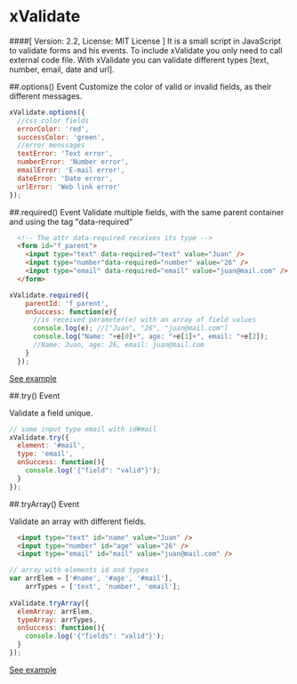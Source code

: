 # xValidate
####[ Version: 2.2, License: MIT License ]
It is a small script in JavaScript to validate forms and his events.
To include xValidate you only need to call external code file. With xValidate you can validate different types [text, number, email, date and url].

##.options() Event
Customize the color of valid or invalid fields, as their different messages.

```javascript
xValidate.options({
  //css color fields
  errorColor: 'red', 
  successColor: 'green',
  //error menssages
  textError: 'Text error',
  numberError: 'Number error',
  emailError: 'E-mail error',
  dateError: 'Date error',
  urlError: 'Web link error'
});
```
##.required() Event
Validate multiple fields, with the same parent container and using the tag "data-required"
```html
  <!-- The attr data-required receives its type -->
  <form id="f_parent">
    <input type="text" data-required="text" value="Juan" />
    <input type="number"data-required="number" value="26" />
    <input type="email" data-required="email" value="juan@mail.com" />
  </form>
```
```javascript
xValidate.required({
    parentId: 'f_parent',
    onSuccess: function(e){
      //is received parameter(e) with an array of field values
      console.log(e); //["Juan", "26", "juan@mail.com"]
      console.log("Name: "+e[0]+", age: "+e[1]+", email: "+e[2]);
      //Name: Juan, age: 26, email: juan@mail.com
    }
  });
```
[See example](https://jsfiddle.net/upvqpa7c/)

##.try() Event

Validate a field unique.

```javascript
// some input type email with id#mail
xValidate.try({
  element: '#mail',
  type: 'email',
  onSuccess: function(){
    console.log('{"field": "valid"}');
  }
});
```

##.tryArray() Event

Validate an array with different fields.

```html
  <input type="text" id="name" value="Juan" />
  <input type="number" id="age" value="26" />
  <input type="email" id="mail" value="juan@mail.com" />
```

```javascript
// array with elements id and types
var arrElem = ['#name', '#age', '#mail'],
    arrTypes = ['text', 'number', 'email'];
    
xValidate.tryArray({
  elemArray: arrElem,
  typeArray: arrTypes,
  onSuccess: function(){
    console.log('{"fields": "valid"}');
  }
});
```
[See example](http://jsfiddle.net/7q750av3/)
